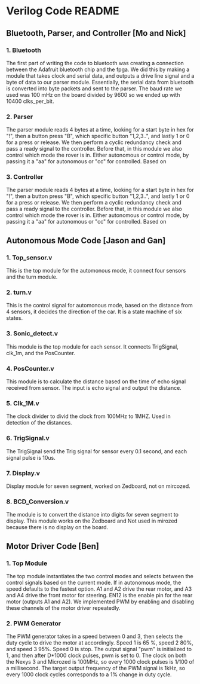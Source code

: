 # Verilog Code README

## Bluetooth, Parser, and Controller [Mo and Nick]

### 1. Bluetooth
The first part of writing the code to bluetooth was creating a connection between the Adafruit bluetooth chip and the fpga.
We did this by making a module that takes clock and serial data, and outputs a drive line signal and a byte of data to our parser
module. Essentially, the serial data from bluetooth is converted into byte packets and sent to the parser. The baud rate we used
was 100 mHz on the board divided by 9600 so we ended up with 10400 clks_per_bit.

### 2. Parser
The parser module reads 4 bytes at a time, looking for a start byte in hex for "!", then a button press "B", which specific button "1,2,3..", and lastly 1 or 0 for a press or release. We then perform a cyclic redundancy check and pass a ready signal to the controller. Before that, in this module we also control which mode the rover is in. Either autonomous or control mode, by passing it a "aa" for autonomous or "cc" for controlled. Based on 

### 3. Controller
The parser module reads 4 bytes at a time, looking for a start byte in hex for "!", then a button press "B", which specific button "1,2,3..", and lastly 1 or 0 for a press or release. We then perform a cyclic redundancy check and pass a ready signal to the controller. Before that, in this module we also control which mode the rover is in. Either autonomous or control mode, by passing it a "aa" for autonomous or "cc" for controlled. Based on 

## Autonomous Mode Code [Jason and Gan]
### 1. Top_sensor.v
This is the top module for the automonous mode, it connect four sensors and the turn module.
### 2. turn.v
This is the control signal for automonous mode, based on the distance from 4 sensors, it decides the direction of the car. It is a state machine of six states.
### 3. Sonic_detect.v
This module is the top module for each sensor. It connects TrigSignal, clk_1m, and the PosCounter. 
### 4. PosCounter.v
This module is to calculate the distance based on the time of echo signal received from sensor. The input is echo signal and output the distance.
### 5. Clk_1M.v
The clock divider to divid the clock from 100MHz to 1MHZ. Used in detection of the distances.
### 6. TrigSignal.v
The TrigSignal send the Trig signal for sensor every 0.1 second, and each signal pulse is 10us. 
### 7. Display.v
Display module for seven segment, worked on Zedboard, not on mircozed.
### 8. BCD_Conversion.v
The module is to convert the distance into digits for seven segment to display. This module works on the Zedboard and Not used in mirozed because there is no display on the board. 

## Motor Driver Code [Ben]

### 1. Top Module
The top module instantiates the two control modes and selects between the control signals based on the current mode. If in autonomous mode, the speed defaults to the fastest option. A1 and A2 drive the rear motor, and A3 and A4 drive the front motor for steering. EN12 is the enable pin for the rear motor (outputs A1 and A2). We implemented PWM by enabling and disabling these channels of the motor driver repeatedly.

### 2. PWM Generator
The PWM generator takes in a speed between 0 and 3, then selects the duty cycle to drive the motor at accordingly. Speed 1 is 65 %, speed 2 80%, and speed 3 95%. Speed 0 is stop. The output signal "pwm" is initialized to 1, and then after D\*1000 clock pulses, pwm is set to 0. The clock on both the Nexys 3 and Microzed is 100MHz, so every 1000 clock pulses is 1/100 of a millisecond. The target output frequency of the PWM signal is 1kHz, so every 1000 clock cycles corresponds to a 1% change in duty cycle.
